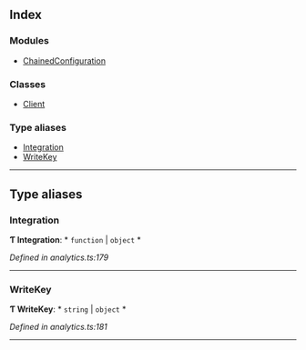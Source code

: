 

## Index

### Modules

* [ChainedConfiguration](modules/analytics.chainedconfiguration.md)

### Classes

* [Client](classes/analytics.client.md)

### Type aliases

* [Integration](#integration)
* [WriteKey](#writekey)

---

## Type aliases

<a id="integration"></a>

###  Integration

**Ƭ Integration**: * `function` &#124; `object`
*

*Defined in analytics.ts:179*

___
<a id="writekey"></a>

###  WriteKey

**Ƭ WriteKey**: * `string` &#124; `object`
*

*Defined in analytics.ts:181*

___

